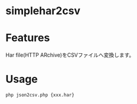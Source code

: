 # simplehar2csv

# Features

Har file(HTTP ARchive)をCSVファイルへ変換します。

# Usage

```php json2csv.php {xxx.har}```



